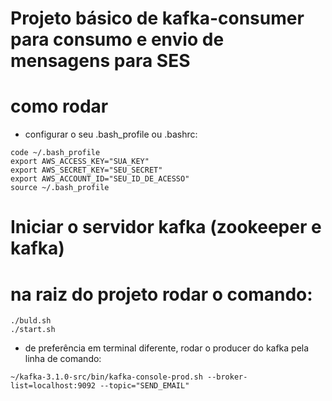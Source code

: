 # Projeto básico de kafka-consumer para consumo e envio de mensagens para SES

# como rodar
- configurar o seu .bash_profile ou .bashrc:

```shell
code ~/.bash_profile
export AWS_ACCESS_KEY="SUA_KEY"
export AWS_SECRET_KEY="SEU_SECRET"
export AWS_ACCOUNT_ID="SEU_ID_DE_ACESSO"
source ~/.bash_profile
```

# Iniciar o servidor kafka (zookeeper e kafka)

# na raiz do projeto rodar o comando:

```shell
./buld.sh
./start.sh
```

- de preferência em terminal diferente, rodar o producer do kafka pela linha de comando:

```shell
~/kafka-3.1.0-src/bin/kafka-console-prod.sh --broker-list=localhost:9092 --topic="SEND_EMAIL"
```
